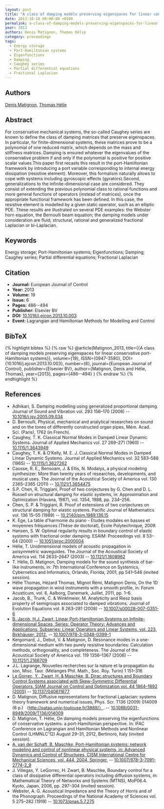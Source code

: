 ```yaml
---
layout: post
title: "A class of damping models preserving eigenspaces for linear conservative port-Hamiltonian systems"
date: 2013-10-18 00:00:00 +0100
permalink: a-class-of-damping-models-preserving-eigenspaces-for-linear-conservative-port-hamiltonian-systems
year: 2013
authors: Denis Matignon, Thomas Hélie
category: proceedings
tags:
  - Energy storage
  - Port-Hamiltonian systems
  - Eigenfunctions
  - Damping
  - Caughey series
  - Partial differential equations
  - Fractional Laplacian
---
```

 
## Authors
[Denis Matignon](authors/denis_matignon), [Thomas Hélie](authors/thomas_helie)
 
## Abstract
For conservative mechanical systems, the so-called Caughey series are known to define the class of damping matrices that preserve eigenspaces. In particular, for finite-dimensional systems, these matrices prove to be a polynomial of one reduced matrix, which depends on the mass and stiffness matrices. Damping is ensured whatever the eigenvalues of the conservative problem if and only if the polynomial is positive for positive scalar values.This paper first recasts this result in the port-Hamiltonian framework by introducing a port variable corresponding to internal energy dissipation (resistive element). Moreover, this formalism naturally allows to cope with systems including gyroscopic effects (gyrators).Second, generalizations to the infinite-dimensional case are considered. They consist of extending the previous polynomial class to rational functions and more general functions of operators (instead of matrices), once the appropriate functional framework has been defined. In this case, the resistive element is modelled by a given static operator, such as an elliptic PDE. These results are illustrated on several PDE examples: the Webster horn equation, the Bernoulli beam equation; the damping models under consideration are fluid, structural, rational and generalized fractional Laplacian or bi-Laplacian.
 
## Keywords
Energy storage; Port-Hamiltonian systems; Eigenfunctions; Damping; Caughey series; Partial differential equations; Fractional Laplacian
 
## Citation
- **Journal:** European Journal of Control
- **Year:** 2013
- **Volume:** 19
- **Issue:** 6
- **Pages:** 486--494
- **Publisher:** Elsevier BV
- **DOI:** [10.1016/j.ejcon.2013.10.003](https://doi.org/10.1016/j.ejcon.2013.10.003)
- **Event:** Lagrangian and Hamiltonian Methods for Modelling and Control
 
## BibTeX
{% highlight bibtex %}
{% raw %}
@article{Matignon_2013,
  title={{A class of damping models preserving eigenspaces for linear conservative port-Hamiltonian systems}},
  volume={19},
  ISSN={0947-3580},
  DOI={10.1016/j.ejcon.2013.10.003},
  number={6},
  journal={European Journal of Control},
  publisher={Elsevier BV},
  author={Matignon, Denis and Hélie, Thomas},
  year={2013},
  pages={486--494}
}
{% endraw %}
{% endhighlight %}
 
## References
- Adhikari, S. Damping modelling using generalized proportional damping. Journal of Sound and Vibration vol. 293 156–170 (2006) -- [10.1016/j.jsv.2005.09.034](https://doi.org/10.1016/j.jsv.2005.09.034)
- D. Bernoulli, Physical, mechanical and analytical researches on sound and on the tones of differently constructed organ pipes, Mém. Acad. Sci. (Paris), 1762 (in French).
- Caughey, T. K. Classical Normal Modes in Damped Linear Dynamic Systems. Journal of Applied Mechanics vol. 27 269–271 (1960) -- [10.1115/1.3643949](https://doi.org/10.1115/1.3643949)
- Caughey, T. K. & O’Kelly, M. E. J. Classical Normal Modes in Damped Linear Dynamic Systems. Journal of Applied Mechanics vol. 32 583–588 (1965) -- [10.1115/1.3627262](https://doi.org/10.1115/1.3627262)
- Causse, R. E., Bensoam, J. & Ellis, N. Modalys, a physical modeling synthesizer: More than twenty years of researches, developments, and musical uses. The Journal of the Acoustical Society of America vol. 130 2365–2365 (2011) -- [10.1121/1.3654475](https://doi.org/10.1121/1.3654475)
- S.P. Chen, R. Triggiani, Proof of two conjectures by G. Chen and D. L. Russell on structural damping for elastic systems, in: Approximation and Optimization (Havana, 1987), vol. 1354, 1988, pp. 234–256.
- Chen, S. P. & Triggiani, R. Proof of extensions of two conjectures on structural damping for elastic systems. Pacific Journal of Mathematics vol. 136 15–55 (1989) -- [10.2140/pjm.1989.136.15](https://doi.org/10.2140/pjm.1989.136.15)
- K. Ege, La table d'harmonie du piano - Etudes modales en basses et moyennes fréquences (Thèse de doctorat), Ecole Polytechnique, 2009.
- Hansen, S. W. Optimal regularity results in boundary control of elastic systems with fractional order damping. ESAIM: Proceedings vol. 8 53–64 (2000) -- [10.1051/proc:2000004](https://doi.org/10.1051/proc:2000004)
- Hélie, T. Unidimensional models of acoustic propagation in axisymmetric waveguides. The Journal of the Acoustical Society of America vol. 114 2633–2647 (2003) -- [10.1121/1.1608962](https://doi.org/10.1121/1.1608962)
- T. Hélie, D. Matignon, Damping models for the sound synthesis of bar-like instruments, in: 7th International Conference on Systemics, Cybernetics and Informatics, Orlando, Florida, 2001, pp 541–546 (invited session).
- Hélie Thomas, Hézard Thomas, Mignot Rémi, Matignon Denis, On the 1D wave propagation in wind instruments with a smooth profile, in: Forum Acusticum, vol. 6, Aalborg, Danemark, Juillet, 2011, pp. 1–6.
- Jacob, B., Trunk, C. & Winklmeier, M. Analyticity and Riesz basis property of semigroups associated to damped vibrations. Journal of Evolution Equations vol. 8 263–281 (2008) -- [10.1007/s00028-007-0351-6](https://doi.org/10.1007/s00028-007-0351-6)
- [B. Jacob, H.J. Zwart, Linear Port-Hamiltonian Systems on Infinite-dimensional Spaces, Series: Operator Theory: Advances and Applications, Subseries: Linear Operators and Linear Systems, vol. 223, Birkhäuser, 2012.](linear-port-hamiltonian-systems-on-infinite-dimensional-spaces) -- [10.1007/978-3-0348-0399-1](https://doi.org/10.1007/978-3-0348-0399-1)
- Kergomard, J., Debut, V. & Matignon, D. Resonance modes in a one-dimensional medium with two purely resistive boundaries: Calculation methods, orthogonality, and completeness. The Journal of the Acoustical Society of America vol. 119 1356–1367 (2006) -- [10.1121/1.2166709](https://doi.org/10.1121/1.2166709)
- J.L. Lagrange, Nouvelles recherches sur la nature et la propagation du son, Misc. Taur. (Mélanges Phil. Math., Soc. Roy. Turin) 1 151–316
- [Le Gorrec, Y., Zwart, H. & Maschke, B. Dirac structures and Boundary Control Systems associated with Skew-Symmetric Differential Operators. SIAM Journal on Control and Optimization vol. 44 1864–1892 (2005)](dirac-structures-and-boundary-control-systems-associated-with-skew-symmetric-differential-operators) -- [10.1137/040611677](https://doi.org/10.1137/040611677)
- D. Matignon, Diffusive representations for fractional Laplacian: systems theory framework and numerical issues, Phys. Scr. T136 (2009) 014009 (6 p.) 〈http://oatao.univ-toulouse.fr/3889/〉. -- [10.1088/0031-8949/2009/T136/014009](https://doi.org/10.1088/0031-8949/2009/T136/014009)
- D. Matignon, T. Hélie, On damping models preserving the eigenfunctions of conservative systems: a port-Hamiltonian perspective. In: IFAC Conference on Lagrangian and Hamiltonian Methods and Nonlinear Control (LHMNLC'12) August 29–31, 2012, Bertinoro, Italy (invited session).
- [A. van der Schaft, B. Maschke, Port-Hamiltonian systems: network modeling and control of nonlinear physical systems, in: Advanced Dynamics and Control of Structures, CISM International Centre for Mechanical Sciences, vol. 444, 2004, Springer.](port-hamiltonian-systems-network-modeling-and-control-of-nonlinear-physical-systems) -- [10.1007/978-3-7091-2774-2_9](https://doi.org/10.1007/978-3-7091-2774-2_9)
- J. Villegas, Y. LeGorrec, H. Zwart, B. Maschke, Boundary control for a class of dissipative differential operators including diffusion systems, in: Mathematical Theory of Networks and Systems (MTNS), MoP06.4. Kyoto, Japan, 2006, pp. 297–304 (invited session).
- Webster, A. G. Acoustical Impedance and the Theory of Horns and of the Phonograph. Proceedings of the National Academy of Sciences vol. 5 275–282 (1919) -- [10.1073/pnas.5.7.275](https://doi.org/10.1073/pnas.5.7.275)


